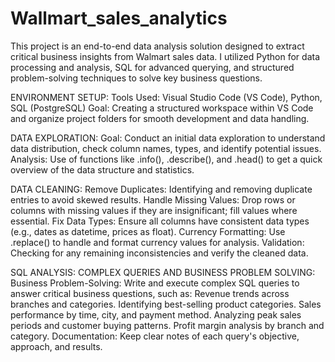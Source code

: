 # Wallmart_sales_analytics
This project is an end-to-end data analysis solution designed to extract critical business insights from Walmart sales data. I utilized Python for data processing and analysis, SQL for advanced querying, and structured problem-solving techniques to solve key business questions.

ENVIRONMENT SETUP:
Tools Used: Visual Studio Code (VS Code), Python, SQL (PostgreSQL)
Goal: Creating a structured workspace within VS Code and organize project folders for smooth development and data handling.

DATA EXPLORATION:
Goal: Conduct an initial data exploration to understand data distribution, check column names, types, and identify potential issues.
Analysis: Use of functions like .info(), .describe(), and .head() to get a quick overview of the data structure and statistics.

 DATA CLEANING:
Remove Duplicates: Identifying and removing duplicate entries to avoid skewed results.
Handle Missing Values: Drop rows or columns with missing values if they are insignificant; fill values where essential.
Fix Data Types: Ensure all columns have consistent data types (e.g., dates as datetime, prices as float).
Currency Formatting: Use .replace() to handle and format currency values for analysis.
Validation: Checking for any remaining inconsistencies and verify the cleaned data.

SQL ANALYSIS: COMPLEX QUERIES AND BUSINESS PROBLEM SOLVING:
Business Problem-Solving: Write and execute complex SQL queries to answer critical business questions, such as:
Revenue trends across branches and categories.
Identifying best-selling product categories.
Sales performance by time, city, and payment method.
Analyzing peak sales periods and customer buying patterns.
Profit margin analysis by branch and category.
Documentation: Keep clear notes of each query's objective, approach, and results.
